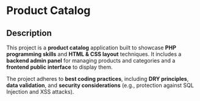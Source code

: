 # Product Catalog  

## Description  
This project is a **product catalog** application built to showcase **PHP programming skills** and **HTML & CSS layout** techniques. It includes a **backend admin panel** for managing products and categories and a **frontend public interface** to display them.  

The project adheres to **best coding practices**, including **DRY principles**, **data validation**, and **security considerations** (e.g., protection against SQL Injection and XSS attacks).  

